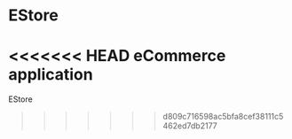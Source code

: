 EStore
======

<<<<<<< HEAD
eCommerce application
=======
EStore
>>>>>>> d809c716598ac5bfa8cef38111c5462ed7db2177
